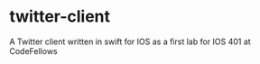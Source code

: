 # twitter-client
A Twitter client written in swift for IOS as a first lab for IOS 401 at CodeFellows

